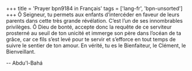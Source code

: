 +++
title = 'Prayer bpn9184 in Français'
tags = ['lang-fr', 'bpn-unsorted']
+++
Ô Seigneur, tu permets aux enfants d’intercéder en faveur de leurs parents dans cette très grande révélation. C’est l’un de ses innombrables privilèges. Ô Dieu de bonté, accepte donc la requête de ce serviteur prosterné au seuil de ton unicité et immerge son père dans l’océan de ta grâce, car ce fils s’est levé pour te servir et s’efforce en tout temps de suivre le sentier de ton amour. En vérité, tu es le Bienfaiteur, le Clément, le Bienveillant.

-- Abdu'l-Bahá
